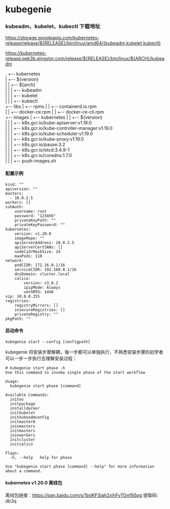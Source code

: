 # kubegenie

### kubeadm、kubelet、kubectl 下载地址
https://storage.googleapis.com/kubernetes-release/release/${RELEASE}/bin/linux/amd64/{kubeadm,kubelet,kubectl}

https://kubernetes-release.pek3b.qingstor.com/release/${RELEASE}/bin/linux/${ARCH}/kubeadm

.
+-- kubernetes  
|   +-- ${version}  
|   |   +-- ${arch}  
|   |   |   +-- kubeadm  
|   |   |   +-- kubelet  
|   |   |   +-- kubectl  
+-- libs
|   +-- rpms
|   |   +-- containerd.io.rpm  
|   |   +-- docker-ce.rpm
|   |   +-- docker-ce-cli.rpm  
+-- images
|   +-- kubernetes
|   |   +-- ${version}  
|   |   |   +-- k8s.gcr.io/kube-apiserver:v1.19.0  
|   |   |   +-- k8s.gcr.io/kube-controller-manager:v1.19.0   
|   |   |   +-- k8s.gcr.io/kube-scheduler:v1.19.0  
|   |   |   +-- k8s.gcr.io/kube-proxy:v1.19.0  
|   |   |   +-- k8s.gcr.io/pause:3.2  
|   |   |   +-- k8s.gcr.io/etcd:3.4.9-1  
|   |   |   +-- k8s.gcr.io/coredns:1.7.0  
|   |   |   +-- push-images.sh    

#### 配置示例
```
kind: ""
apiversion: ""
masters:
  - 10.0.2.5
workers: []
sshAuth:
    username: root
    password: "123456"
    privateKeyPath: ""
    privateKeyPassword: ""
kubernetes:
    version: v1.20.0
    imageRepo: ""
    apiServerAddress: 10.0.2.5
    apiServerCertSANs: []
    nodeCidrMaskSize: 24
    maxPods: 110
network:
    podCIDR: 172.16.0.1/16
    serviceCIDR: 192.168.0.1/16
    dnsDomain: cluster.local
    calico:
        version: v3.8.2
        ipipMode: Always
        vethMTU: 1440
vip: 10.0.0.255
registries:
    registryMirrors: []
    insecureRegistries: []
    privateRegistry: ""
pkgPath: ""
```

#### 启动命令
```
kubegenie start --config [configpath]
```

kubegenie 将安装步骤解耦，每一步都可以单独执行，不熟悉安装步骤的初学者可以一步一步执行去理解安装过程：
```
# kubegenie start phase -h
Use this command to invoke single phase of the start workflow

Usage:
  kubegenie start phase [command]

Available Commands:       
  initos          
  initpackage    
  installdocker  
  initkubelet      
  initkubeadmconfig           
  initmaster0        
  joinmasters       
  initmasters       
  joinworkers    
  initcluster  
  initcalico       

Flags:
  -h, --help   help for phase

Use "kubegenie start phase [command] --help" for more information about a command.
```

#### kubernetes v1.20.0 离线包
离线包链接：https://pan.baidu.com/s/1bdKFSiah2xihFyTGnf9Spg 提取码: db3q